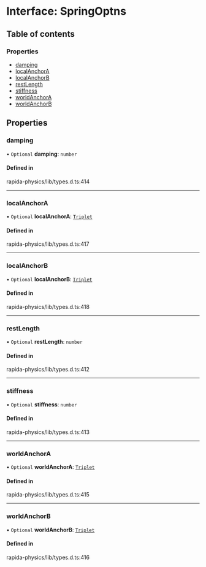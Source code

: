 # Interface: SpringOptns

## Table of contents

### Properties

- [damping](SpringOptns.md#damping)
- [localAnchorA](SpringOptns.md#localanchora)
- [localAnchorB](SpringOptns.md#localanchorb)
- [restLength](SpringOptns.md#restlength)
- [stiffness](SpringOptns.md#stiffness)
- [worldAnchorA](SpringOptns.md#worldanchora)
- [worldAnchorB](SpringOptns.md#worldanchorb)

## Properties

### damping

• `Optional` **damping**: `number`

#### Defined in

rapida-physics/lib/types.d.ts:414

___

### localAnchorA

• `Optional` **localAnchorA**: [`Triplet`](../modules.md#triplet)

#### Defined in

rapida-physics/lib/types.d.ts:417

___

### localAnchorB

• `Optional` **localAnchorB**: [`Triplet`](../modules.md#triplet)

#### Defined in

rapida-physics/lib/types.d.ts:418

___

### restLength

• `Optional` **restLength**: `number`

#### Defined in

rapida-physics/lib/types.d.ts:412

___

### stiffness

• `Optional` **stiffness**: `number`

#### Defined in

rapida-physics/lib/types.d.ts:413

___

### worldAnchorA

• `Optional` **worldAnchorA**: [`Triplet`](../modules.md#triplet)

#### Defined in

rapida-physics/lib/types.d.ts:415

___

### worldAnchorB

• `Optional` **worldAnchorB**: [`Triplet`](../modules.md#triplet)

#### Defined in

rapida-physics/lib/types.d.ts:416
